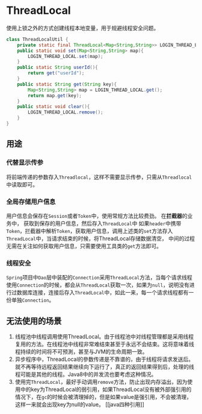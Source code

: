 # ThreadLocal
使用上锁之外的方式创建线程本地变量，用于规避线程安全问题。
```java
class ThreadLocalUtil {
    private static final ThreadLocal<Map<String,String>> LOGIN_THREAD_LOCAL = new ThreadLocal<>();
    public static void set(Map<String,String> map){
        LOGIN_THREAD_LOCAL.set(map);
    }
    public static String userId(){
        return get("userId");
    }
    public static String get(String key){
        Map<String,String> map = LOGIN_THREAD_LOCAL.get();
        return map.get(key);
    }
    public static void clear(){
        LOGIN_THREAD_LOCAL.remove();
    }
}
```
## 用途
### 代替显示传参
将前端传递的参数存入`Threadlocal`，这样不需要显示传参，只需从`Threadlocal`中读取即可。
### 全局存储用户信息
用户信息会保存在`Session`或者`Token`中，使用常规方法比较费劲。
在**拦截器**的业务中， 获取到保存的用户信息，然后存入`ThreadLocal`中
如果`header`中携带`Token`，拦截器中解析`Token`，获取用户信息，调用上述类的`set`方法存入`ThreadLocal`中，当请求结束的时候，将ThreadLocal存储数据清空， 中间的过程无需在关注如何获取用户信息，只需要使用工具类的`get`方法即可。
### 线程安全
`Spring`项目中`Dao`层中装配的`Connection`采用`ThreadLocal`方法，当每个请求线程使用`Connection`的时候，都会从`ThreadLocal`获取一次，如果为`null`，说明没有进行过数据库连接，连接后存入`ThreadLocal`中，如此一来，每一个请求线程都有一份单独`Connection`。
## 无法使用的场景
1. 线程池中线程调用使用ThreadLocal。由于线程池中对线程管理都是采用线程复用的方法。在线程池中线程非常难结束甚至于永远不会结束。这将意味着线程持续的时间将不可预測，甚至与JVM的生命周期一致。
2. 异步程序中，ThreadLocal的參数传递是不靠谱的，由于线程将请求发送后。就不再等待远程返回结果继续向下运行了，真正的返回结果得到后，处理的线程可能是其他的线程。Java8中的并发流也要考虑这种情况。
3. 使用完`ThreadLocal`，最好手动调用`remove`方法，防止出现内存溢出，因为使用中的key为ThreadLocal的弱引用，如果ThreadLocal没有被外部强引用的情况下，在`gc`的时候会被清理掉的，但是如果value是强引用，不会被清理，这样一来就会出现key为null的value。
[[java四种引用]]